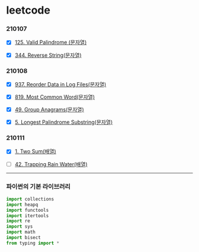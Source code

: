 # leetcode

### 210107

- [x] [125. Valid Palindrome (문자열)](https://leetcode.com/problems/valid-palindrome/)
- [x] [344. Reverse String(문자열)](https://leetcode.com/problems/reverse-string/)


### 210108

- [x] [937. Reorder Data in Log Files(문자열)](https://leetcode.com/problems/reorder-data-in-log-files/)
- [x] [819. Most Common Word(문자열)](https://leetcode.com/problems/most-common-word/)
- [x] [49. Group Anagrams(문자열)](https://leetcode.com/problems/group-anagrams/)
- [x] [5. Longest Palindrome Substring(문자열)](https://leetcode.com/problems/longest-palindromic-substring/)


### 210111

- [x] [1. Two Sum(배열)](https://leetcode.com/problems/two-sum/)
- [ ] [42. Trapping Rain Water(배열)](https://leetcode.com/problems/trapping-rain-water/)




---



### 파이썬의 기본 라이브러리
```python
import collections
import heapq
import functools
import itertools
import re
import sys
import math
import bisect
from typing import *
```

